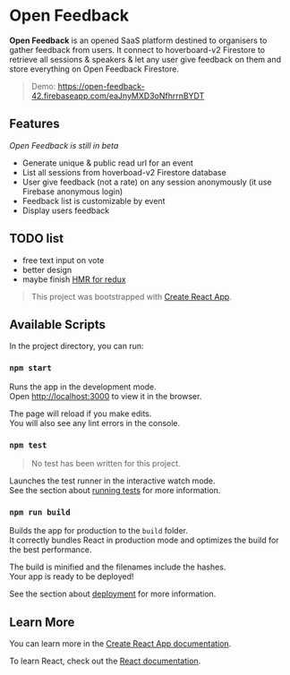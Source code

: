 # Open Feedback

**Open Feedback** is an opened SaaS platform destined to organisers to gather feedback from users. It connect to hoverboard-v2 Firestore to retrieve all sessions & speakers & let any user give feedback on them and store everything on Open Feedback Firestore.

> Demo: https://open-feedback-42.firebaseapp.com/eaJnyMXD3oNfhrrnBYDT

## Features

_Open Feedback is still in beta_

-   Generate unique & public read url for an event
-   List all sessions from hoverboad-v2 Firestore database
-   User give feedback (not a rate) on any session anonymously (it use Firebase anonymous login)
-   Feedback list is customizable by event
-   Display users feedback

## TODO list

-   free text input on vote
-   better design
-   maybe finish [HMR for redux](https://medium.com/@brianhan/hot-reloading-cra-without-eject-b54af352c642)

> This project was bootstrapped with [Create React App](https://github.com/facebook/create-react-app).

## Available Scripts

In the project directory, you can run:

### `npm start`

Runs the app in the development mode.<br>
Open [http://localhost:3000](http://localhost:3000) to view it in the browser.

The page will reload if you make edits.<br>
You will also see any lint errors in the console.

### `npm test`

> No test has been written for this project.

Launches the test runner in the interactive watch mode.<br>
See the section about [running tests](https://facebook.github.io/create-react-app/docs/running-tests) for more information.

### `npm run build`

Builds the app for production to the `build` folder.<br>
It correctly bundles React in production mode and optimizes the build for the best performance.

The build is minified and the filenames include the hashes.<br>
Your app is ready to be deployed!

See the section about [deployment](https://facebook.github.io/create-react-app/docs/deployment) for more information.

## Learn More

You can learn more in the [Create React App documentation](https://facebook.github.io/create-react-app/docs/getting-started).

To learn React, check out the [React documentation](https://reactjs.org/).
